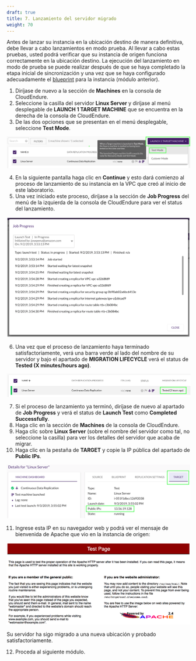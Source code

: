 ```yaml
---
draft: true
title: 7. Lanzamiento del servidor migrado
weight: 70
---
```

Antes de lanzar su instancia en la ubicación destino de manera definitiva, debe llevar a cabo lanzamientos en modo prueba. 
Al llevar a cabo estas pruebas, usted podrá verificar que su instancia de origen funciona correctamente en la ubicación destino. 
La ejecución del lanzamiento en modo de prueba se puede realizar después de que se haya completado la etapa inicial de sincronización y una vez que se haya configurado adecuadamente el [blueprint](/10_cloudendure/60_blueprint/) para la instancia (módulo anterior).

1. Diríjase de nuevo a la sección de **Machines** en la consola de CloudEndure.
2. Seleccione la casilla del servidor **Linux Server** y diríjase al menú desplegable de **LAUNCH 1 TARGET MACHINE** que se encuentra en la derecha de la consola de CloudEndure. 
3. De las dos opciones que se presentan en el menú desplegable, seleccione **Test Mode**.

![Test mode](/static/images/ce/testmode.png)

4. En la siguiente pantalla haga clic en **Continue** y esto dará comienzo al proceso de lanzamiento de su instancia en la VPC  que creó al inicio de este laboratorio.
5. Una vez iniciado este proceso, diríjase a la sección de **Job Progress** del menú de la izquierda de la consola de CloudEndure para ver el status del lanzamiento.

![Job Progress](/static/images/ce/inprogress.png)

6. Una vez que el proceso de lanzamiento haya terminado satisfactoriamente, verá una barra verde al lado del nombre de su servidor y bajo el apartado de **MIGRATION LIFECYCLE** verá el status de **Tested (X minutes/hours ago)**.

![Tested X minutes ago](/static/images/ce/tested.png)

7. Si el proceso de lanzamiento ya terminó, diríjase de nuevo al apartado de **Job Progress** y verá el status de **Launch Test** como **Completed Successfully**.
8. Haga clic en la sección de **Machines** de la consola de CloudEndure.
9. Haga clic sobre **Linux Server** (sobre el nombre del servidor como tal, no seleccione la casilla) para ver los detalles del servidor que acaba de migrar.
10. Haga clic en la pestaña de **TARGET** y copie la IP pública del apartado de **Public IPs**.

![Job Progress](/static/images/ce/targetip.png)

11. Ingrese esta IP en su navegador web y podrá ver el mensaje de bienvenida de Apache que vio en la instancia de origen:

![Apache](/static/images/ce/apache.png)

Su servidor ha sigo migrado a una nueva ubicación y probado satisfactoriamente. 

12. Proceda al siguiente módulo.